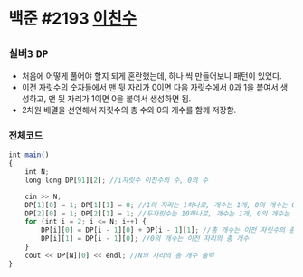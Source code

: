 # 백준 #2193 [이친수](https://www.acmicpc.net/problem/2193)
`실버3` `DP`
---
- 처음에 어떻게 풀어야 할지 되게 혼란했는데, 하나 씩 만들어보니 패턴이 있었다.
- 이전 자릿수의 숫자들에서 맨 뒷 자리가 0이면 다음 자릿수에서 0과 1을 붙여서 생성하고, 맨 뒷 자리가 1이면 0을 붙여서 생성하면 됨.
- 2차원 배열을 선언해서 자릿수의 총 수와 0의 개수를 함께 저장함.

### 전체코드
```jsx
int main()
{
	int N;
	long long DP[91][2]; //i자릿수 이친수의 수, 0의 수

	cin >> N;
	DP[1][0] = 1; DP[1][1] = 0; //1의 자리는 1하나로, 개수는 1개, 0의 개수는 0개
	DP[2][0] = 1; DP[2][1] = 1; //두자릿수는 10하나로, 개수는 1개, 0의 개수는 1개
	for (int i = 2; i <= N; i++) {
		DP[i][0] = DP[i - 1][0] + DP[i - 1][1]; //총 개수는 이전 자릿수의 총 개수 + 0의 개수
		DP[i][1] = DP[i - 1][0]; //0의 개수는 이전 자리의 총 개수
	}
	cout << DP[N][0] << endl; //N의 자리의 총 개수 출력
}
```
